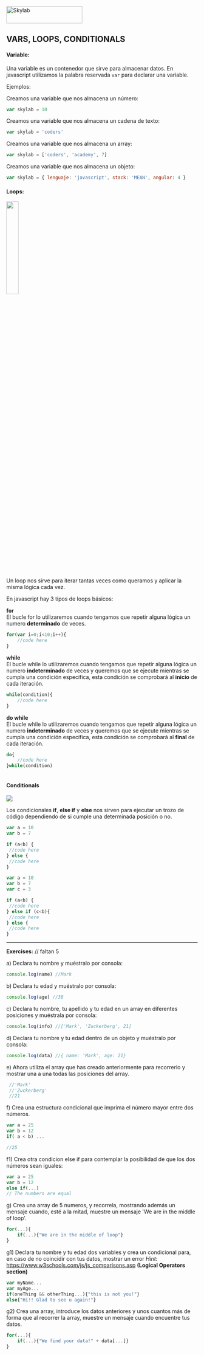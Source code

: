<img src="http://www.skylabcoders.com/images/403/default.png" alt="Skylab" style="width:200px;height:45px;">

## VARS, LOOPS, CONDITIONALS

#### Variable:

Una variable es un contenedor que sirve para almacenar datos.
En javascript utilizamos la palabra reservada ``` var ``` para declarar una variable. 

Ejemplos:

Creamos una variable que nos almacena un número:
```javascript
var skylab = 10
```

Creamos una variable que nos almacena un cadena de texto:
```javascript
var skylab = 'coders'
```

Creamos una variable que nos almacena un array:
```javascript
var skylab = ['coders', 'academy', 7]
```

Creamos una variable que nos almacena un objeto:
```javascript
var skylab = { lenguaje: 'javascript', stack: 'MEAN', angular: 4 }
```

#### Loops:

<img src="http://3.bp.blogspot.com/-f6yRbQQ_lCU/VXaV3w5WEbI/AAAAAAAAAJI/0-czJApvhEc/s1600/C-For-Loop-Statement.jpg" style="width:25%;height:25%;">


Un loop nos sirve para iterar tantas veces como queramos y aplicar la misma lógica cada vez.

En javascript hay 3 tipos de loops básicos:

**for**  
El bucle for lo utilizaremos cuando tengamos que repetir alguna lógica un numero **determinado** de veces.
```javascript
for(var i=0;i<10;i++){
    //code here
}
```

**while**   
El bucle while lo utilizaremos cuando tengamos que repetir alguna lógica un numero **indeterminado** de veces y queremos que se ejecute mientras se cumpla una condición específica, esta condición se comprobará al **inicio** de cada iteración.

```javascript
while(condition){
    //code here
}
```

**do while**  
El bucle while lo utilizaremos cuando tengamos que repetir alguna lógica un numero **indeterminado** de veces y queremos que se ejecute mientras se cumpla una condición específica, esta condición se comprobará al **final** de cada iteración.
```javascript
do{
    //code here
}while(condition)
    
```


#### Conditionals
<img src="http://cess.nyu.edu/wp-content/uploads/2012/01/ifcond.jpg" >


Los condicionales **if**, **else if** y **else** nos sirven para ejecutar un trozo de código dependiendo de si cumple una determinada posición o no.

```javascript
var a = 10
var b = 7

if (a<b) {
 //code here
} else {
 //code here
}
```


```javascript
var a = 10
var b = 7
var c = 3

if (a<b) {
 //code here
} else if (c<b){
 //code here
} else {
 //code here
}
```

---

**Exercises:** // faltan 5

a) Declara tu nombre y muéstralo por consola: 

```javascript
console.log(name) //Mark
```

b) Declara tu edad y muéstralo por consola:

```javascript
console.log(age) //38
```

c) Declara tu nombre, tu apellido y tu edad en un array en diferentes posiciones y muéstrala por consola:

```javascript
console.log(info) //['Mark', 'Zuckerberg', 21]
```

d) Declara tu nombre y tu edad dentro de un objeto y muéstralo por consola:

```javascript
console.log(data) //{ name: 'Mark', age: 21}
```

e) Ahora utiliza el array que has creado anteriormente para recorrerlo y mostrar una a una todas las posiciones del array.

```javascript
 //'Mark'
 //'Zuckerberg'
 //21
```

f) Crea una estructura condicional que imprima el número mayor entre dos números.

```javascript
var a = 25
var b = 12
if( a < b) ...

//25
```

f1) Crea otra condicion else if para contemplar la posibilidad de que los dos números sean iguales:
```javascript
var a = 25
var b = 12
else if(...)
// The numbers are equal
```

g) Crea una array de 5 numeros, y recorrela, mostrando además un mensaje cuando, esté a la mitad, muestre un mensaje 'We are in the middle of loop'.
```javascript
for(...){
    if(...){"We are in the middle of loop"}
}
```

g1) Declara tu nombre y tu edad dos variables y crea un condicional para, en caso de no coincidir con tus datos, mostrar un error
_Hint_: https://www.w3schools.com/js/js_comparisons.asp **(Logical Operators section)**

```javascript
var myName...
var myAge...
if(oneThing && otherThing...){"this is not you!"}
else{"Hi!! Glad to see u again!"}
```

g2) Crea una array, introduce los datos anteriores y unos cuantos más de forma que al recorrer la array, muestre un mensaje cuando encuentre tus datos.

```javascript
for(...){
    if(...){"We find your data!" + data[...]}
}
```

